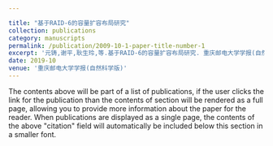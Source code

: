 ```yaml
---

title: "基于RAID-6的容量扩容布局研究"
collection: publications
category: manuscripts
permalink: /publication/2009-10-1-paper-title-number-1
excerpt: '元铸,谢平,耿生玲,等.基于RAID-6的容量扩容布局研究. 重庆邮电大学学报(自然科学版),2019,31(05):716-721.'
date: 2019-10
venue: '重庆邮电大学学报(自然科学版)'
---
```


The contents above will be part of a list of publications, if the user clicks the link for the publication than the contents of section will be rendered as a full page, allowing you to provide more information about the paper for the reader. When publications are displayed as a single page, the contents of the above "citation" field will automatically be included below this section in a smaller font.
